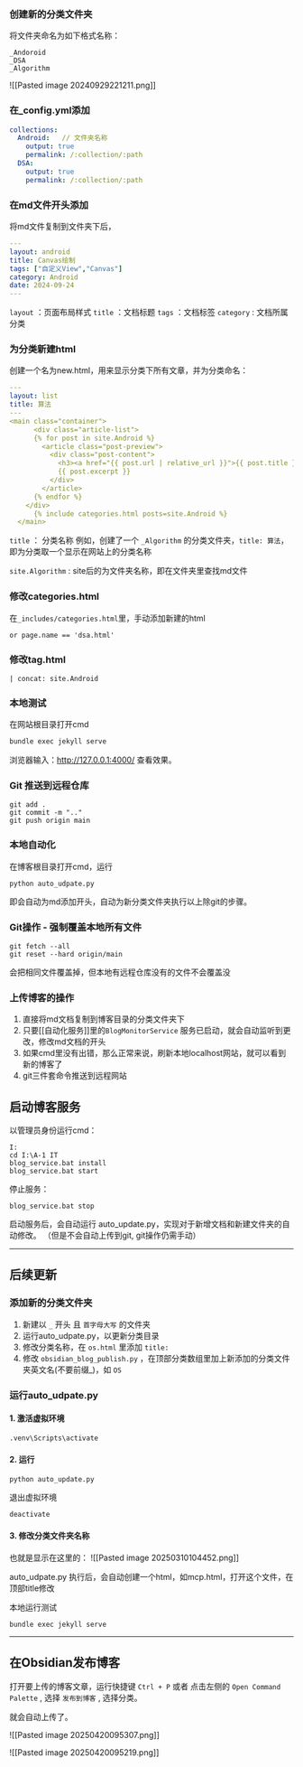 ### 创建新的分类文件夹
将文件夹命名为如下格式名称：
```
_Andoroid
_DSA
_Algorithm
```
![[Pasted image 20240929221211.png]]

### 在_config.yml添加
```yaml
collections:
  Android:   // 文件夹名称
    output: true
    permalink: /:collection/:path
  DSA:
    output: true
    permalink: /:collection/:path
```

### 在md文件开头添加
将md文件复制到文件夹下后，
```yaml
---
layout: android
title: Canvas绘制
tags: ["自定义View","Canvas"]
category: Android
date: 2024-09-24
---
```

`layout` ：页面布局样式
`title` ：文档标题
`tags` ：文档标签
`category` : 文档所属分类

### 为分类新建html
创建一个名为new.html，用来显示分类下所有文章，并为分类命名：
```yaml
---
layout: list
title: 算法
---
<main class="container">
      <div class="article-list">
      {% for post in site.Android %}
        <article class="post-preview">
          <div class="post-content">
            <h3><a href="{{ post.url | relative_url }}">{{ post.title }}</a></h3>            
            {{ post.excerpt }}
          </div>
        </article>
      {% endfor %}
    </div>
      {% include categories.html posts=site.Android %}
  </main>
```

`title` ： 分类名称
	例如，创建了一个 `_Algorithm` 的分类文件夹，`title: 算法`，即为分类取一个显示在网站上的分类名称

`site.Algorithm` : site后的为文件夹名称，即在文件夹里查找md文件

### 修改categories.html
在`_includes/categories.html`里，手动添加新建的html
```
or page.name == 'dsa.html'
```

### 修改tag.html
```
| concat: site.Android
```
### 本地测试
在网站根目录打开cmd
```sh
bundle exec jekyll serve
```

浏览器输入：http://127.0.0.1:4000/ 查看效果。

### Git 推送到远程仓库
```
git add .
git commit -m ".."
git push origin main
```

### 本地自动化
在博客根目录打开cmd，运行
```
python auto_udpate.py
```
即会自动为md添加开头，自动为新分类文件夹执行以上除git的步骤。

### Git操作 - 强制覆盖本地所有文件
```
git fetch --all
git reset --hard origin/main
```
会把相同文件覆盖掉，但本地有远程仓库没有的文件不会覆盖没

### 上传博客的操作

1. 直接将md文档复制到博客目录的分类文件夹下
2. 只要[[自动化服务]]里的`BlogMonitorService` 服务已启动，就会自动监听到更改，修改md文档的开头
3. 如果cmd里没有出错，那么正常来说，刷新本地localhost网站，就可以看到新的博客了
4. git三件套命令推送到远程网站


## 启动博客服务

以管理员身份运行cmd：
```
I:
cd I:\A-1 IT
blog_service.bat install
blog_service.bat start
```

停止服务：
```
blog_service.bat stop
```

启动服务后，会自动运行 auto_update.py，实现对于新增文档和新建文件夹的自动修改。
（但是不会自动上传到git, git操作仍需手动）

---

## 后续更新

### 添加新的分类文件夹

1. 新建以 `_` 开头 且 `首字母大写` 的文件夹
2. 运行auto_udpate.py，以更新分类目录
3. 修改分类名称，在 `os.html` 里添加 `title:`
4. 修改 `obsidian_blog_publish.py` ，在顶部分类数组里加上新添加的分类文件夹英文名(不要前缀_)，如 `OS`

### 运行auto_udpate.py
#### 1. 激活虚拟环境
```sh 
.venv\Scripts\activate
```

#### 2. 运行
```
python auto_update.py
```

退出虚拟环境
```sh
deactivate
```

#### 3. 修改分类文件夹名称

也就是显示在这里的：
	![[Pasted image 20250310104452.png]]

auto_udpate.py 执行后，会自动创建一个html，如mcp.html，打开这个文件，在顶部title修改

本地运行测试
```
bundle exec jekyll serve
```

---

## 在Obsidian发布博客

打开要上传的博客文章，运行快捷键 `Ctrl + P` 或者 点击左侧的 `Open Command Palette` , 选择 `发布到博客` , 选择分类。

就会自动上传了。

![[Pasted image 20250420095307.png]]

![[Pasted image 20250420095219.png]]

